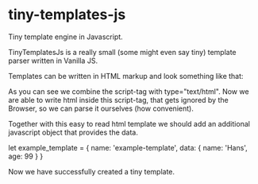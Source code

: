 # tiny-templates-js
Tiny template engine in Javascript.

TinyTemplatesJs is a really small (some might even say tiny) template parser written in Vanilla JS.

Templates can be written in HTML markup and look something like that:

 <script type="text/html" id="example-template">
   <div id="example-content"> 
     :if(this.data.age === 99)
       "<h1 class="a">Welcome, {{name}}</h1>"
       <p class="a">Lorem ipsum</p>
       <form>
         <input type="submit" value="Hello">
       </form>
     :fi
     :if(this.data.name === "Bob")
       <h1 class="b">Welcome, {{name}}</h1>
       <p class="b">Lorem ipsum</p>
     :fi
     :for(let i=0; i<10; ++i)
       <p>I am {{age}} years old!</p>
     :rof
   </div>
 </script>

As you can see we combine the script-tag with type="text/html". Now we are able to write html inside this script-tag,
that gets ignored by the Browser, so we can parse it ourselves (how convenient).

Together with this easy to read html template we should add an additional javascript object that provides the data.

 let example_template = {
   name: 'example-template',
   data: {
     name: 'Hans',
     age: 99
   }
 }

Now we have successfully created a tiny template. 
